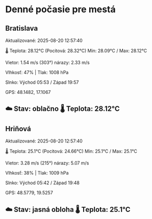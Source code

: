 ﻿# Denné počasie pre mestá

## Bratislava
Aktualizované: 2025-08-20 12:57:40

🌡️ Teplota: 28.12°C 
(Pocitová: 28.32°C)
Min: 28.09°C / Max: 28.12°C

Vietor: 1.54 m/s    (303°) 
nárazy: 2.33 m/s

Vlhkosť: 47% | Tlak: 1008 hPa

Slnko: Východ 05:53 / Západ 19:57

GPS: 48.1482, 17.1067

☁️ Stav: oblačno        🌡️ Teplota: 28.12°C
---

## Hriňová
Aktualizované: 2025-08-20 12:57:40

🌡️ Teplota: 25.1°C 
(Pocitová: 24.66°C)
Min: 25.1°C / Max: 25.1°C

Vietor: 3.28 m/s (215°)
nárazy: 5.07 m/s

Vlhkosť: 38% | Tlak: 1009 hPa

Slnko: Východ 05:42 / Západ 19:48

GPS: 48.5779, 19.5257

☁️ Stav: jasná obloha        🌡️ Teplota: 25.1°C
---
